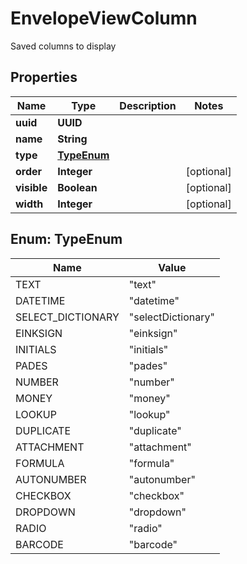 

# EnvelopeViewColumn

Saved columns to display

## Properties

| Name | Type | Description | Notes |
|------------ | ------------- | ------------- | -------------|
|**uuid** | **UUID** |  |  |
|**name** | **String** |  |  |
|**type** | [**TypeEnum**](#TypeEnum) |  |  |
|**order** | **Integer** |  |  [optional] |
|**visible** | **Boolean** |  |  [optional] |
|**width** | **Integer** |  |  [optional] |



## Enum: TypeEnum

| Name | Value |
|---- | -----|
| TEXT | &quot;text&quot; |
| DATETIME | &quot;datetime&quot; |
| SELECT_DICTIONARY | &quot;selectDictionary&quot; |
| EINKSIGN | &quot;einksign&quot; |
| INITIALS | &quot;initials&quot; |
| PADES | &quot;pades&quot; |
| NUMBER | &quot;number&quot; |
| MONEY | &quot;money&quot; |
| LOOKUP | &quot;lookup&quot; |
| DUPLICATE | &quot;duplicate&quot; |
| ATTACHMENT | &quot;attachment&quot; |
| FORMULA | &quot;formula&quot; |
| AUTONUMBER | &quot;autonumber&quot; |
| CHECKBOX | &quot;checkbox&quot; |
| DROPDOWN | &quot;dropdown&quot; |
| RADIO | &quot;radio&quot; |
| BARCODE | &quot;barcode&quot; |



